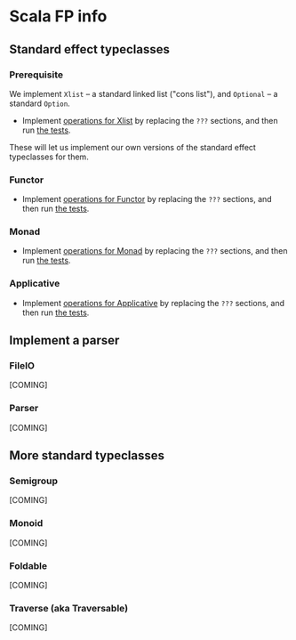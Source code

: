 # Scala FP info

## Standard effect typeclasses

### Prerequisite

We implement `Xlist` – a standard linked list ("cons list"), 
and `Optional` – a standard `Option`.

- Implement [operations for Xlist](./modules/fp-course/src/main/scala/com/leighperry/fp/base/Xlist.scala)
by replacing the `???` sections, and then
run [the tests](./modules/fp-course/src/test/scala/com/leighperry/fp/base/XlistSpec.scala).

These will let us implement our own versions of the standard effect typeclasses for them.

### Functor

- Implement [operations for Functor](./modules/fp-course/src/main/scala/com/leighperry/fp/base/Functor.scala)
by replacing the `???` sections, and then
run [the tests](./modules/fp-course/src/test/scala/com/leighperry/fp/base/FunctorSpec.scala).

### Monad

- Implement [operations for Monad](./modules/fp-course/src/main/scala/com/leighperry/fp/base/Monad.scala)
by replacing the `???` sections, and then
run [the tests](./modules/fp-course/src/test/scala/com/leighperry/fp/base/MonadSpec.scala).


### Applicative

- Implement [operations for Applicative](./modules/fp-course/src/main/scala/com/leighperry/fp/base/Applicative.scala)
by replacing the `???` sections, and then
run [the tests](./modules/fp-course/src/test/scala/com/leighperry/fp/base/ApplicativeSpec.scala).



## Implement a parser

### FileIO

[COMING]

### Parser

[COMING]

## More standard typeclasses

### Semigroup

[COMING]

### Monoid

[COMING]

### Foldable

[COMING]

### Traverse (aka Traversable)

[COMING]

